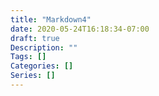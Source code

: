 ```yaml
---
title: "Markdown4"
date: 2020-05-24T16:18:34-07:00
draft: true
Description: ""
Tags: []
Categories: []
Series: []
---
```

